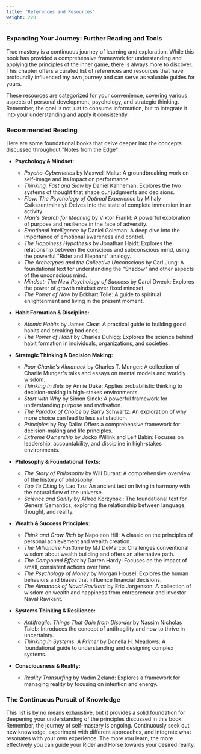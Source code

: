 ```yaml
---
title: "References and Resources"
weight: 220
---
```


### Expanding Your Journey: Further Reading and Tools

True mastery is a continuous journey of learning and exploration. While this book has provided a comprehensive framework for understanding and applying the principles of the inner game, there is always more to discover. This chapter offers a curated list of references and resources that have profoundly influenced my own journey and can serve as valuable guides for yours.

These resources are categorized for your convenience, covering various aspects of personal development, psychology, and strategic thinking. Remember, the goal is not just to consume information, but to integrate it into your understanding and apply it consistently.

### Recommended Reading

Here are some foundational books that delve deeper into the concepts discussed throughout "Notes from the Edge":

*   **Psychology & Mindset:**
    *   *Psycho-Cybernetics* by Maxwell Maltz: A groundbreaking work on self-image and its impact on performance.
    *   *Thinking, Fast and Slow* by Daniel Kahneman: Explores the two systems of thought that shape our judgments and decisions.
    *   *Flow: The Psychology of Optimal Experience* by Mihaly Csikszentmihalyi: Delves into the state of complete immersion in an activity.
    *   *Man's Search for Meaning* by Viktor Frankl: A powerful exploration of purpose and resilience in the face of adversity.
    *   *Emotional Intelligence* by Daniel Goleman: A deep dive into the importance of emotional awareness and control.
    *   *The Happiness Hypothesis* by Jonathan Haidt: Explores the relationship between the conscious and subconscious mind, using the powerful "Rider and Elephant" analogy.
    *   *The Archetypes and the Collective Unconscious* by Carl Jung: A foundational text for understanding the "Shadow" and other aspects of the unconscious mind.
    *   *Mindset: The New Psychology of Success* by Carol Dweck: Explores the power of growth mindset over fixed mindset.
    *   *The Power of Now* by Eckhart Tolle: A guide to spiritual enlightenment and living in the present moment.

*   **Habit Formation & Discipline:**
    *   *Atomic Habits* by James Clear: A practical guide to building good habits and breaking bad ones.
    *   *The Power of Habit* by Charles Duhigg: Explores the science behind habit formation in individuals, organizations, and societies.

*   **Strategic Thinking & Decision Making:**
    *   *Poor Charlie's Almanack* by Charles T. Munger: A collection of Charlie Munger's talks and essays on mental models and worldly wisdom.
    *   *Thinking in Bets* by Annie Duke: Applies probabilistic thinking to decision-making in high-stakes environments.
    *   *Start with Why* by Simon Sinek: A powerful framework for understanding purpose and motivation.
    *   *The Paradox of Choice* by Barry Schwartz: An exploration of why more choice can lead to less satisfaction.
    *   *Principles* by Ray Dalio: Offers a comprehensive framework for decision-making and life principles.
    *   *Extreme Ownership* by Jocko Willink and Leif Babin: Focuses on leadership, accountability, and discipline in high-stakes environments.

*   **Philosophy & Foundational Texts:**
    *   *The Story of Philosophy* by Will Durant: A comprehensive overview of the history of philosophy.
    *   *Tao Te Ching* by Lao Tzu: An ancient text on living in harmony with the natural flow of the universe.
    *   *Science and Sanity* by Alfred Korzybski: The foundational text for General Semantics, exploring the relationship between language, thought, and reality.

*   **Wealth & Success Principles:**
    *   *Think and Grow Rich* by Napoleon Hill: A classic on the principles of personal achievement and wealth creation.
    *   *The Millionaire Fastlane* by MJ DeMarco: Challenges conventional wisdom about wealth building and offers an alternative path.
    *   *The Compound Effect* by Darren Hardy: Focuses on the impact of small, consistent actions over time.
    *   *The Psychology of Money* by Morgan Housel: Explores the human behaviors and biases that influence financial decisions.
    *   *The Almanack of Naval Ravikant* by Eric Jorgenson: A collection of wisdom on wealth and happiness from entrepreneur and investor Naval Ravikant.

*   **Systems Thinking & Resilience:**
    *   *Antifragile: Things That Gain from Disorder* by Nassim Nicholas Taleb: Introduces the concept of antifragility and how to thrive in uncertainty.
    *   *Thinking in Systems: A Primer* by Donella H. Meadows: A foundational guide to understanding and designing complex systems.

*   **Consciousness & Reality:**
    *   *Reality Transurfing* by Vadim Zeland: Explores a framework for managing reality by focusing on intention and energy.

### The Continuous Pursuit of Knowledge

This list is by no means exhaustive, but it provides a solid foundation for deepening your understanding of the principles discussed in this book. Remember, the journey of self-mastery is ongoing. Continuously seek out new knowledge, experiment with different approaches, and integrate what resonates with your own experience. The more you learn, the more effectively you can guide your Rider and Horse towards your desired reality.